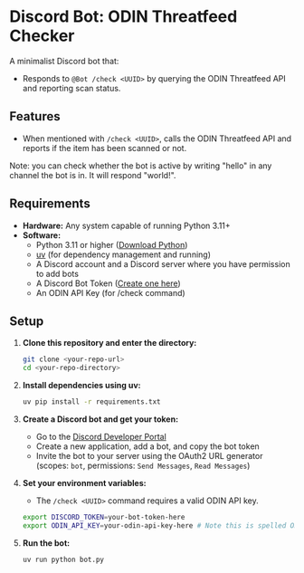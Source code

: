 # Discord Bot: ODIN Threatfeed Checker

A minimalist Discord bot that:
- Responds to `@Bot /check <UUID>` by querying the ODIN Threatfeed API and reporting scan status.

## Features
- When mentioned with `/check <UUID>`, calls the ODIN Threatfeed API and reports if the item has been scanned or not.

Note: you can check whether the bot is active by writing "hello" in any channel the bot is in. It will respond "world!".

## Requirements
- **Hardware:** Any system capable of running Python 3.11+
- **Software:**
  - Python 3.11 or higher ([Download Python](https://www.python.org/downloads/))
  - [uv](https://github.com/astral-sh/uv) (for dependency management and running)
  - A Discord account and a Discord server where you have permission to add bots
  - A Discord Bot Token ([Create one here](https://discord.com/developers/applications))
  - An ODIN API Key (for /check command)

## Setup

1. **Clone this repository and enter the directory:**
   ```sh
   git clone <your-repo-url>
   cd <your-repo-directory>
   ```

2. **Install dependencies using uv:**
   ```sh
   uv pip install -r requirements.txt
   ```

3. **Create a Discord bot and get your token:**
   - Go to the [Discord Developer Portal](https://discord.com/developers/applications)
   - Create a new application, add a bot, and copy the bot token
   - Invite the bot to your server using the OAuth2 URL generator (scopes: `bot`, permissions: `Send Messages`, `Read Messages`)

4. **Set your environment variables:**
   - The `/check <UUID>` command requires a valid ODIN API key.

   ```sh
   export DISCORD_TOKEN=your-bot-token-here
   export ODIN_API_KEY=your-odin-api-key-here # Note this is spelled ODIN, not 0DIN, as the original project
   ```

5. **Run the bot:**
   ```sh
   uv run python bot.py
   ```
